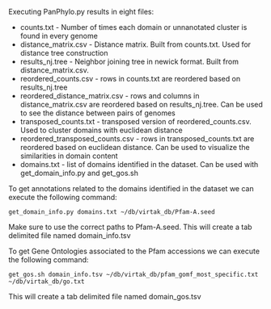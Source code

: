 Executing PanPhylo.py results in eight files:
* counts.txt - Number of times each domain or unnanotated cluster is found in every genome
* distance_matrix.csv - Distance matrix. Built from counts.txt. Used for distance tree construction
* results_nj.tree - Neighbor joining tree in newick format. Built from distance_matrix.csv. 
* reordered_counts.csv - rows in counts.txt are reordered based on results_nj.tree
* reordered_distance_matrix.csv - rows and columns in distance_matrix.csv are reordered based on results_nj.tree. Can be used to see the distance between pairs of genomes
* transposed_counts.txt - transposed version of reordered_counts.csv. Used to cluster domains with euclidean distance
* reordered_transposed_counts.csv - rows in transposed_counts.txt are reordered based on euclidean distance. Can be used to visualize the similarities in domain content
* domains.txt - list of domains identified in the dataset. Can be used with get_domain_info.py and get_gos.sh

To get annotations related to the domains identified in the dataset we can execute the following command:
```{bash, eval=FALSE, echo=TRUE}
get_domain_info.py domains.txt ~/db/virtak_db/Pfam-A.seed
```
Make sure to use the correct paths to Pfam-A.seed. This will create a tab delimited file named domain_info.tsv

To get Gene Ontologies associated to the Pfam accessions we can execute the following command:
```{bash, eval=FALSE, echo=TRUE}
get_gos.sh domain_info.tsv ~/db/virtak_db/pfam_gomf_most_specific.txt ~/db/virtak_db/go.txt
```
This will create a tab delimited file named domain_gos.tsv
